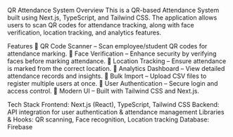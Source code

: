 QR Attendance System
 Overview
This is a QR-based Attendance System built using Next.js, TypeScript, and Tailwind CSS. The application allows users to scan QR codes for attendance tracking, along with face verification, location tracking, and analytics features.

 Features
🔹 QR Code Scanner – Scan employee/student QR codes for attendance marking.
🔹 Face Verification – Enhance security by verifying faces before marking attendance.
🔹 Location Tracking – Ensure attendance is marked from the correct location.
🔹 Analytics Dashboard – View detailed attendance records and insights.
🔹 Bulk Import – Upload CSV files to register multiple users at once.
🔹 User Authentication – Secure login and access control.
🔹 Modern UI – Built with Tailwind CSS and Next.js.

Tech Stack
Frontend: Next.js (React), TypeScript, Tailwind CSS
Backend: API integration for user authentication & attendance management
Libraries & Hooks: QR scanning, Face recognition, Location tracking
Database: Firebase 
